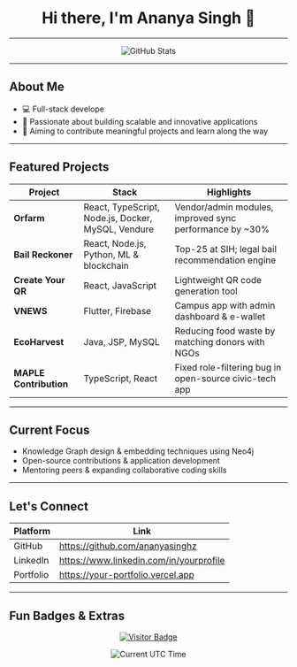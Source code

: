 <!-- Profile Header -->
<h1 align="center">Hi there, I'm Ananya Singh 👋</h1>

---

<!-- GitHub Stats & Activity -->
<p align="center">
  <img alt="GitHub Stats" src="https://github-readme-stats.vercel.app/api?username=ananyasinghz&show_icons=true&theme=github_dark" />
</p>

---

##  About Me

- 💻 Full-stack develope 
- 🎯 Passionate about building scalable and innovative applications
- 🚀 Aiming to contribute meaningful projects and learn along the way

---

##  Featured Projects

| Project | Stack | Highlights |
|--------|-------|-----------|
| **Orfarm** | React, TypeScript, Node.js, Docker, MySQL, Vendure | Vendor/admin modules, improved sync performance by ~30% |
| **Bail Reckoner** | React, Node.js, Python, ML & blockchain | Top-25 at SIH; legal bail recommendation engine |
| **Create Your QR** | React, JavaScript | Lightweight QR code generation tool |
| **VNEWS** | Flutter, Firebase | Campus app with admin dashboard & e-wallet |
| **EcoHarvest** | Java, JSP, MySQL | Reducing food waste by matching donors with NGOs |
| **MAPLE Contribution** | TypeScript, React | Fixed role-filtering bug in open-source civic-tech app |

---

##  Current Focus

-  Knowledge Graph design & embedding techniques using Neo4j  
-  Open-source contributions & application development  
-  Mentoring peers & expanding collaborative coding skills  

---

##  Let's Connect

| Platform     | Link                                       |
|--------------|--------------------------------------------|
| GitHub       | https://github.com/ananyasinghz           |
| LinkedIn     | https://www.linkedin.com/in/yourprofile   |
| Portfolio    | https://your-portfolio.vercel.app         |

---

##  Fun Badges & Extras

<p align="center">
  <a href="https://github.com/ananyasinghz">
    <img alt="Visitor Badge" src="https://komarev.com/ghpvc/?username=ananyasinghz&style=flat-square&color=blue" />
  </a>
</p>

<p align="center">
  <img alt="Current UTC Time" src="https://readme-typing-svg.herokuapp.com?font=Fira+Code&size=24&lines=Always+learning+...+Always+building..." />
</p>

